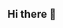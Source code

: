 ## Hi there 👋

<!--
**abdul-shakoor522/abdul-shakoor522** is a ✨ _special_ ✨ repository because its `README.md` (this file) appears on your GitHub profile.

Here are some ideas to get you started:

- 🔭 I’m currently working on Front-end and Back-end technologies.
- 🌱 I’m currently learning React & next js.
- 📫 How to reach me: shakoorwebdev@gmail.com
-->
